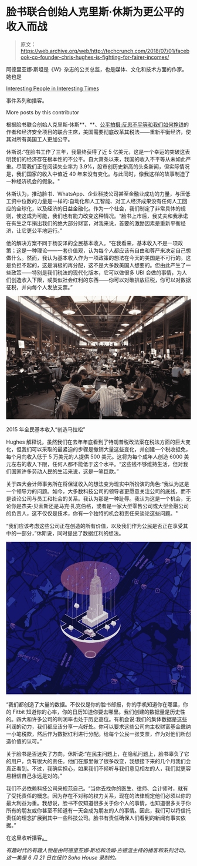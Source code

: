 # 脸书联合创始人克里斯·休斯为更公平的收入而战

> 原文：<https://web.archive.org/web/http://techcrunch.com/2018/07/01/facebook-co-founder-chris-hughes-is-fighting-for-fairer-incomes/>

阿德里亚娜·斯坦是《W》杂志的公关总监，也是媒体、文化和技术方面的作家。她也是

[Interesting People in Interesting Times](https://web.archive.org/web/20230128044255/http://ipit.club/)

事件系列和播客。

More posts by this contributor

根据脸书联合创始人克里斯·休斯**、**、[公平拍摄:反思不平等和我们如何挣钱](https://web.archive.org/web/20230128044255/https://www.amazon.com/Fair-Shot-Rethinking-Inequality-Earn/dp/1250196590)的作者和经济安全项目的联合主席，美国需要彻底改革其税法——重新平衡经济，使其对所有美国工人更加公平。

休斯说:“在脸书工作了三年，我最终获得了近 5 亿美元，这是一个幸运的突破这表明我们的经济存在根本性的不公平。自大萧条以来，我国的收入不平等从未如此严重。尽管我们正在阅读失业率为 3.9%，股市创历史新高的头条新闻，但实际情况是，我们国家的收入中值近 40 年来没有变化。与此同时，像我这样的故事制造了一种经济机会的假象。"

休斯认为，推动脸书、WhatsApp、企业科技公司甚至金融业成功的力量，与压低工资中位数的力量是一样的:自动化和人工智能、对工人经济成果没有任何人工回应的全球化，以及经济的日益金融化。作为一个社会，我们制定了非常具体的规则，使这成为可能，我们也有能力改变这种情况。“脸书上市后，我丈夫和我承诺在有生之年捐出我们的绝大部分财富，对我来说，首要的激励因素是重新平衡经济，让它更公平地运行。”

他的解决方案不同于杨安泽的全民基本收入。“在我看来，基本收入不是一项政策；这是一种理论——一套价值观，认为每个人都应该有自由和尊严来决定自己想做什么。然而，我认为基本收入作为一项政策的想法在今天的美国是不可行的。这是负担不起的，这是消极的再分配，这不是大多数美国人想要的。但由此产生了一些政策——特别是我们税法的现代化版本，它可以做很多 UBI 会做的事情，为人们创造收入下限，或类似社会红利的东西——你可以对碳排放征税，你可以对数据征税，并向每个人发放支票。”

![](img/8cf46721b341d7543ce12e70fc709b31.png)

2015 年全民基本收入“创造马拉松”

Hughes 解释说，虽然我们在去年年底看到了特朗普税改法案在税法方面的巨大变化，但我们可以采取的最紧迫的步骤是撤销大量这些变化，并创建一个税收抵免，每个月向收入低于 5 万美元的人提供 500 美元。这将为每个成年人创造 6000 美元左右的收入下限，任何人都不能低于这个水平。“这些钱不够维持生活，但对我们国家许多劳动人民的生活来说，这是一笔巨款。”

关于四大会计师事务所在将保证收入的想法变为现实中所扮演的角色:“我认为这是一个领导力的问题。如今，大多数科技公司的领导者更愿意关注公司的底线，而不是谈论公司与员工和社会的关系。我认为那是一种耻辱。我认为这是一个机会，无论你是杰夫·贝索斯还是马克·扎克伯格，或者是一家大型零售公司或大型金融公司的负责人，这不仅仅是技术，你有一个独特的机会和责任来谈论这些问题。"

“我们应该考虑这些公司正在创造的所有价值，以及我们作为公民是否正在享受其中的一部分，”休斯说，同时提出了数据红利的想法。

![](img/6efa34a17f6e640d8c883e72a63876d8.png)

“我们都创造了大量的数据。不仅仅是你的脸书邮报，你的手机知道你在哪里，你的 Fitbit 知道你的心率，你的日历知道你要去哪里。我们创建的数据量是历史性的。四大和许多公司的利润率也处于历史高位。有机会说:我们的集体数据是这些利润的动力，我们都应该分享一点好处。你可以要求这些公司向主权财富基金缴纳一小笔税款，然后作为数据红利进行分配。给每个公民一张支票，作为对他们所创造价值的认可。”

关于脸书是否迷失了方向，休斯说:“在民主问题上，在隐私问题上，脸书辜负了它的用户，负有很大的责任。他们在那里做了很多改变，我想接下来的几个月我们会真正看到。不过，我确实担心，如果我们不倾听与我们意见相左的人，我们就更容易相信自己永远是对的。”

我们不必依赖科技公司来规范自己。“当你去找你的医生、律师、会计师时，就有了受托责任的概念。因为存在不对称的权力关系，现在的法律规定他们必须以你的最大利益为重。我想说，脸书不仅知道很多关于你个人的事情，也知道很多关于你所有的朋友或你甚至不知道有一天会成为朋友的人的事情。因此，我们可以将信托责任的理念扩展到其中一些科技公司。脸书有责任确保人们看到的新闻有事实依据。”

在这里收听播客[。](https://web.archive.org/web/20230128044255/https://itunes.apple.com/us/podcast/5-from-technology-to-tax-codes-facebook-co-founder/id1357410414?i=1000415005956&mt=2)

*有趣时代的有趣人物是由阿德里亚娜·斯坦和汤姆·古德温主持的播客和系列活动。这一集是 6 月 21 日在纽约 Soho House 录制的。*